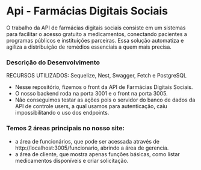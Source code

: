 <h1>Api - Farmácias Digitais Sociais</h1>
O trabalho da API de farmácias digitais sociais consiste em um sistemas para facilitar o acesso gratuito a medicamentos, conectando pacientes a programas públicos e instituições parceiras. Essa solução automatiza e agiliza a distribuição de remédios essenciais a quem mais precisa.

<h3>Descrição do Desenvolvimento</h3>

RECURSOS UTILIZADOS:
Sequelize, Nest, Swagger, Fetch e PostgreSQL

+ Nesse repositório, fizemos o front da API de Farmácias Digitais Sociais.
+ O nosso backend roda na porta 3001 e o front na porta 3005.
+ Não conseguimos testar as ações pois o servidor do banco de dados da API de controle users, a qual usamos para autenticação, caiu impossibilitando o uso dos endpoints.

<h3>Temos 2 áreas principais no nosso site:</h3>

  + a área de funcionários, que pode ser acessada através de http://localhost:3005/funcionario, abrindo a área de gerencia.
  + a área de cliente, que mostra apenas funções básicas, como listar medicamentos disponíveis e criar solicitação.
